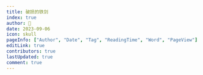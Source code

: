 ```yaml
---
title: 破损的铁剑
index: true
author: 🍓
date: 2023-09-06
icon: skull
pageInfo: ["Author", "Date", "Tag", "ReadingTime", "Word", "PageView"]
editLink: true
contributors: true
lastUpdated: true
comment: true
---
```

